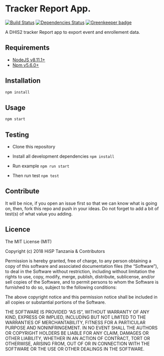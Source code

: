 # Tracker Report App.

[![Build Status](https://travis-ci.org/hisptz/tracker-report-app.svg?branch=develop)](https://travis-ci.org/hisptz/tracker-report-app)
[![Dependencies Status](https://david-dm.org/hisptz/tracker-report-app/status.svg?style=flat-square)](https://david-dm.org/hisptz/tracker-report-app) [![Greenkeeper badge](https://badges.greenkeeper.io/hisptz/tracker-report-app.svg)](https://greenkeeper.io/)

A DHIS2 tracker Report app to export event and enrollement data.

## Requirements

-   [NodeJS v8.11.1+](https://nodejs.org)
-   [Npm v5.6.0+](https://www.npmjs.com/)

## Installation

```sh
npm install
```

## Usage

```js
npm start
```

## Testing

-   Clone this repository

-   Install all development dependencies `npm install`

-   Run example `npm run start`

-   Then run test `npm test`

## Contribute

It will be nice, if you open an issue first so that we can know what is going on, then, fork this repo and push in your ideas. Do not forget to add a bit of test(s) of what value you adding.

## Licence

The MIT License (MIT)

Copyright (c) 2018 HiSP Tanzania & Contributors

Permission is hereby granted, free of charge, to any person obtaining a copy of this software and associated documentation files (the “Software”), to deal in the Software without restriction, including without limitation the rights to use, copy, modify, merge, publish, distribute, sublicense, and/or sell copies of the Software, and to permit persons to whom the Software is furnished to do so, subject to the following conditions:

The above copyright notice and this permission notice shall be included in all copies or substantial portions of the Software.

THE SOFTWARE IS PROVIDED “AS IS”, WITHOUT WARRANTY OF ANY KIND, EXPRESS OR IMPLIED, INCLUDING BUT NOT LIMITED TO THE WARRANTIES OF MERCHANTABILITY, FITNESS FOR A PARTICULAR PURPOSE AND NONINFRINGEMENT. IN NO EVENT SHALL THE AUTHORS OR COPYRIGHT HOLDERS BE LIABLE FOR ANY CLAIM, DAMAGES OR OTHER LIABILITY, WHETHER IN AN ACTION OF CONTRACT, TORT OR OTHERWISE, ARISING FROM, OUT OF OR IN CONNECTION WITH THE SOFTWARE OR THE USE OR OTHER DEALINGS IN THE SOFTWARE.
